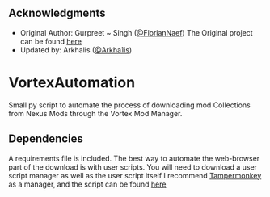 ## Acknowledgments
- Original Author: Gurpreet ~ Singh ([@FlorianNaef](https://github.com/FlorianNaef))
  The Original project can be found [here](https://github.com/Gurpreet06/Wifi-Crack)
- Updated by: Arkhalis ([@Arkha1is](https://github.com/Arkha1is))

# VortexAutomation
Small py script to automate the process of downloading mod Collections from Nexus Mods through the Vortex Mod Manager.

## Dependencies
A requirements file is included. The best way to automate the web-browser part of the download is with user scripts. 
You will need to download a user script manager as well as the user script itself 
I recommend [Tampermonkey](https://www.tampermonkey.net/index.php) as a manager, and the script can be found [here](https://greasyfork.org/en/scripts/452309-auto-slow-download-nexus-mods)

